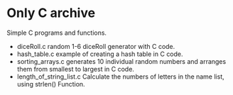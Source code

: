 # Only C archive

Simple C programs and functions.

* diceRoll.c random 1-6 diceRoll generator with C code. 
* hash_table.c example of creating a hash table in C code.
* sorting_arrays.c generates 10 individual random numbers and arranges them from smallest to largest in C code.
* length_of_string_list.c Calculate the numbers of letters in the name list, using strlen() Function.
